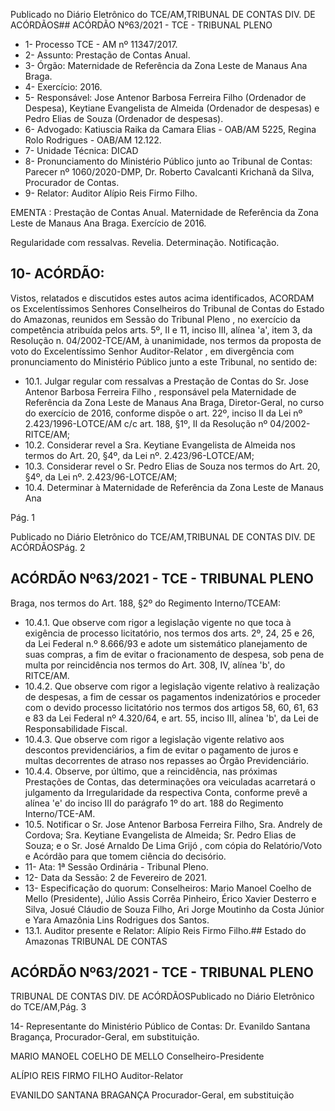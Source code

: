 Publicado  no  Diário  Eletrônico do TCE/AM,TRIBUNAL DE CONTAS DIV. DE ACÓRDÃOS## ACÓRDÃO Nº63/2021 - TCE - TRIBUNAL PLENO

- 1- Processo TCE - AM nº 11347/2017.
- 2- Assunto: Prestação de Contas Anual.
- 3- Órgão: Maternidade de Referência da Zona Leste de Manaus Ana Braga.
- 4- Exercício: 2016.
- 5- Responsável: Jose Antenor Barbosa Ferreira Filho (Ordenador de Despesa), Keytiane Evangelista de Almeida (Ordenador de despesas) e Pedro Elias de Souza (Ordenador de despesas).
- 6- Advogado: Katiuscia Raika da Camara Elias - OAB/AM 5225, Regina Rolo Rodrigues - OAB/AM 12.122.
- 7- Unidade Técnica: DICAD
- 8- Pronunciamento  do  Ministério  Público  junto  ao  Tribunal  de  Contas: Parecer  nº 1060/2020-DMP, Dr. Roberto Cavalcanti Krichanã da Silva, Procurador de Contas.
- 9- Relator: Auditor Alípio Reis Firmo Filho.

EMENTA : Prestação de Contas Anual. Maternidade de Referência da Zona Leste de Manaus Ana Braga. Exercício de 2016.

Regularidade com ressalvas. Revelia. Determinação. Notificação.

## 10-  ACÓRDÃO:

Vistos, relatados e discutidos estes autos acima identificados, ACORDAM os Excelentíssimos Senhores Conselheiros do Tribunal de Contas do Estado do Amazonas, reunidos em Sessão do Tribunal Pleno , no exercício da competência atribuída pelos arts. 5º, II e 11, inciso III, alínea 'a', item 3, da Resolução n. 04/2002-TCE/AM, à unanimidade, nos termos da proposta de voto do Excelentíssimo Senhor Auditor-Relator , em divergência com pronunciamento do Ministério Público junto a este Tribunal, no sentido de:

- 10.1. Julgar  regular  com  ressalvas a  Prestação  de  Contas  do Sr.  Jose Antenor  Barbosa  Ferreira  Filho , responsável  pela  Maternidade  de Referência da Zona Leste de Manaus Ana Braga, Diretor-Geral, no curso do  exercício  de  2016,  conforme  dispõe  o  art.  22º,  inciso  II  da  Lei  nº 2.423/1996-LOTCE/AM c/c art. 188, §1º, II da Resolução nº 04/2002-RITCE/AM;
- 10.2. Considerar revel a Sra. Keytiane Evangelista de  Almeida nos  termos do Art. 20, §4º, da Lei nº. 2.423/96-LOTCE/AM;
- 10.3. Considerar revel o Sr. Pedro Elias de Souza nos termos do Art. 20, §4º, da Lei nº. 2.423/96-LOTCE/AM;
- 10.4. Determinar à Maternidade de Referência da Zona Leste de Manaus Ana

Pág. 1

Publicado  no  Diário  Eletrônico do TCE/AM,TRIBUNAL DE CONTAS DIV. DE ACÓRDÃOSPág. 2

## ACÓRDÃO Nº63/2021 - TCE - TRIBUNAL PLENO

Braga, nos termos do Art. 188, §2º do Regimento Interno/TCEAM:

- 10.4.1. Que observe com rigor a legislação vigente no que toca à exigência de processo licitatório, nos termos dos arts. 2º, 24, 25 e 26, da Lei Federal n.º 8.666/93 e adote um sistemático planejamento de suas compras, a fim de evitar o fracionamento de despesa, sob pena de multa por reincidência  nos  termos  do  Art.  308,  IV,  alínea  'b',  do RITCE/AM.
- 10.4.2. Que  observe  com  rigor  a  legislação  vigente  relativo  à realização  de  despesas,  a  fim  de  cessar  os  pagamentos indenizatórios  e  proceder  com  o  devido  processo  licitatório nos termos dos artigos 58, 60, 61, 63 e 83 da Lei Federal nº 4.320/64, e art. 55, inciso III, alínea 'b', da Lei de Responsabilidade Fiscal.
- 10.4.3. Que  observe  com  rigor  a  legislação  vigente  relativo  aos descontos previdenciários, a fim de evitar o pagamento de juros e multas decorrentes de atraso nos repasses ao Órgão Previdenciário.
- 10.4.4. Observe,  por  último,  que a reincidência, nas  próximas Prestações  de  Contas,  das  determinações  ora  veiculadas acarretará  o  julgamento  da  Irregularidade  da  respectiva Conta, conforme prevê a alínea 'e' do inciso III do parágrafo 1º do art. 188 do Regimento Interno/TCE-AM.
- 10.5. Notificar o Sr. Jose Antenor Barbosa Ferreira Filho, Sra. Andrely de Cordova;  Sra.  Keytiane  Evangelista  de  Almeida;  Sr.  Pedro  Elias  de Souza; e o Sr. José Arnaldo De Lima Grijó , com cópia do Relatório/Voto e Acórdão para que tomem ciência do decisório.
- 11-  Ata: 1ª Sessão Ordinária - Tribunal Pleno.
- 12-  Data da Sessão: 2 de Fevereiro de 2021.
- 13-  Especificação do quorum: Conselheiros: Mario Manoel Coelho de Mello (Presidente), Júlio Assis Corrêa Pinheiro, Érico Xavier Desterro e Silva, Josué Cláudio de Souza Filho, Ari Jorge Moutinho da Costa Júnior e Yara Amazônia Lins Rodrigues dos Santos.
- 13.1. Auditor presente e Relator: Alípio Reis Firmo Filho.## Estado do Amazonas TRIBUNAL DE CONTAS

## ACÓRDÃO Nº63/2021 - TCE - TRIBUNAL PLENO

TRIBUNAL DE CONTAS DIV. DE ACÓRDÃOSPublicado  no  Diário  Eletrônico do TCE/AM,Pág. 3

14-  Representante do Ministério Público de Contas: Dr. Evanildo Santana Bragança, Procurador-Geral, em substituição.

MARIO MANOEL COELHO DE MELLO Conselheiro-Presidente

ALÍPIO REIS FIRMO FILHO Auditor-Relator

EVANILDO SANTANA BRAGANÇA Procurador-Geral, em substituição